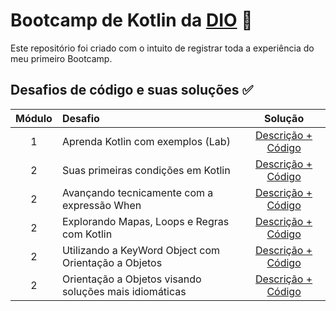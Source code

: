 # Bootcamp de Kotlin da [DIO](https://www.dio.me/) :large_blue_circle:

Este repositório foi criado com o intuito de registrar toda a experiência do meu primeiro Bootcamp.

## **Desafios de código e suas soluções ✅**

Módulo | Desafio   | Solução
:--:| :---------| :------:
1 | Aprenda Kotlin com exemplos (Lab) | [Descrição + Código]()
2 | Suas primeiras condições em Kotlin | [Descrição + Código]()
2 | Avançando tecnicamente com a expressão When | [Descrição + Código]()
2 | Explorando Mapas, Loops e Regras com Kotlin| [Descrição + Código]()
2 | Utilizando a KeyWord Object com Orientação a Objetos| [Descrição + Código]()
2 | Orientação a Objetos visando soluções mais idiomáticas | [Descrição + Código]()

